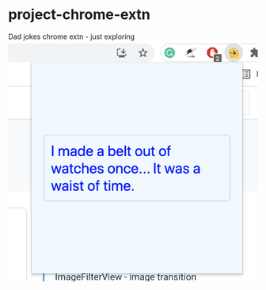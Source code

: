 # project-chrome-extn
Dad jokes chrome extn - just exploring
![Alt text](https://github.com/Audhil/project-chrome-extn/blob/main/scrshots/dadJokes.png "chrome extn screenshot")
